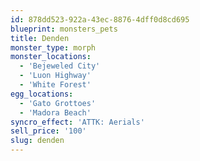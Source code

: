 ```yaml
---
id: 878dd523-922a-43ec-8876-4dff0d8cd695
blueprint: monsters_pets
title: Denden
monster_type: morph
monster_locations:
  - 'Bejeweled City'
  - 'Luon Highway'
  - 'White Forest'
egg_locations:
  - 'Gato Grottoes'
  - 'Madora Beach'
syncro_effect: 'ATTK: Aerials'
sell_price: '100'
slug: denden
---
```

